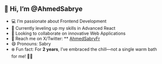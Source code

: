 ## 👋 Hi, I’m @AhmedSabrye
- 💻 I’m passionate about Frontend Development
- 🚀 Currently leveling up my skills in Advanced React
- 🤝 Looking to collaborate on innovative Web Applications
- 📩 Reach me on X/Twitter: ** [AhmedSabryFr](https://x.com/AhmedSabryFr) 
- 😄 Pronouns: Sabry
- ❄️ Fun fact: For **2 years**, I’ve embraced the chill—not a single warm bath for me! 🛁🧊

<!---
AhmedSabrye/AhmedSabrye is a ✨ special ✨ repository because its `README.md` (this file) appears on your GitHub profile.
You can click the Preview link to take a look at your changes.
--->

